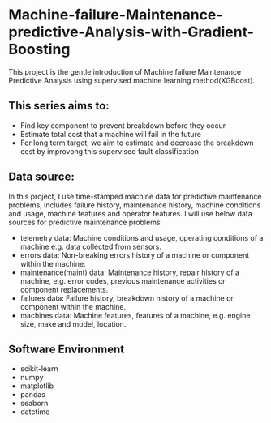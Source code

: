 # Machine-failure-Maintenance-predictive-Analysis-with-Gradient-Boosting

This project is the gentle introduction of Machine failure Maintenance Predictive Analysis using supervised machine learning method(XGBoost).

## This series aims to:

* Find key component to prevent breakdown before they occur
* Estimate total cost that a machine will fail in the future
* For long term target, we aim to estimate and decrease the breakdown cost by improvong this supervised fault classification


## Data source: 

In this project, I use time-stamped machine data for predictive maintenance problems, includes failure history, maintenance history, machine conditions and usage, machine features and operator features. I will use below data sources for predictive maintenance problems:

* telemetry data: Machine conditions and usage, operating conditions of a machine e.g. data collected from sensors.
* errors data: Non-breaking errors history of a machine or component within the machine.
* maintenance(maint) data: Maintenance history, repair history of a machine, e.g. error codes, previous maintenance activities or component replacements.
* failures data: Failure history, breakdown history of a machine or component within the machine.
* machines data: Machine features, features of a machine, e.g. engine size, make and model, location.

## Software Environment

* scikit-learn
* numpy
* matplotlib
* pandas
* seaborn
* datetime
